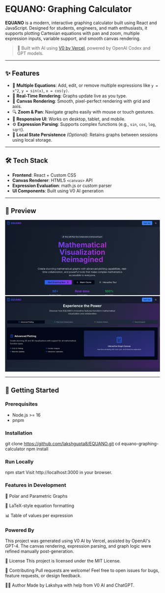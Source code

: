# EQUANO: Graphing Calculator

**EQUANO** is a modern, interactive graphing calculator built using React and JavaScript. Designed for students, engineers, and math enthusiasts, it supports plotting Cartesian equations with pan and zoom, multiple expression inputs, variable support, and smooth canvas rendering.

> 🚀 Built with AI using [V0 by Vercel](https://v0.dev), powered by OpenAI Codex and GPT models.

---

## ✨ Features

- 🧮 **Multiple Equations**: Add, edit, or remove multiple expressions like `y = x^2`, `y = sin(x)`, `x = cos(y)`.
- 🎯 **Real-Time Rendering**: Graphs update live as you type.
- 🎨 **Canvas Rendering**: Smooth, pixel-perfect rendering with grid and axis.
- 🔍 **Zoom & Pan**: Navigate graphs easily with mouse or touch gestures.
- 📱 **Responsive UI**: Works on desktop, tablet, and mobile.
- ⚙️ **Expression Parsing**: Supports complex functions (e.g., `sin`, `cos`, `log`, `sqrt`).
- 💾 **Local State Persistence** *(Optional)*: Retains graphs between sessions using local storage.

---

## 🛠 Tech Stack

- **Frontend**: React + Custom CSS
- **Canvas Renderer**: HTML5 `<canvas>` API
- **Expression Evaluation**: math.js or custom parser
- **UI Components**: Built using V0 AI generation

---

## 📸 Preview

![EQUANO Graphing Calculator Screenshot](./ss.png)  
![EQUANO Graphing Calculator Screenshot](./ss2.png)  

---

## 🚀 Getting Started

### Prerequisites

- Node.js >= 16
- pnpm

### Installation
git clone https://github.com/lakshgupta8/EQUANO.git
cd equano-graphing-calculator
npm install

### Run Locally
npm start
Visit http://localhost:3000 in your browser.

### Features in Development
🧮 Polar and Parametric Graphs

📝 LaTeX-style equation formatting

📊 Table of values per expression

### Powered By
This project was generated using V0 AI by Vercel, assisted by OpenAI's GPT-4. The canvas rendering, expression parsing, and graph logic were refined manually post-generation.

📄 License
This project is licensed under the MIT License.

🤝 Contributing
Pull requests are welcome! Feel free to open issues for bugs, feature requests, or design feedback.

🧑‍💻 Author
Made by Lakshya with help from V0 AI and ChatGPT.